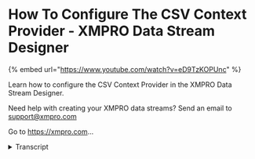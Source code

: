 # How To Configure The CSV Context Provider - XMPRO Data Stream Designer
{% embed url="https://www.youtube.com/watch?v=eD9TzKOPUnc" %}



Learn how to configure the CSV Context Provider in the XMPRO Data Stream Designer. 

Need help with creating your XMPRO data streams? Send an email to support@xmpro.com 

Go to https://xmpro.com...
<details>
<summary>Transcript</summary>Learn how to configure the CSV Context Provider in the XMPRO Data Stream Designer. 

Need help with creating your XMPRO data streams? Send an email to support@xmpro.com 

Go to https://xmpro.com...
we're going to do here is look at how to

set up and configure the CSV reader

agent the function of this agent is to

read data from a CSV file I've set up a

file listener which will monitor the

directory for CSV files once it picks up

a new file I want to read this file you

start setting up your CSV Reader agent

go to the toolbox and search for CSV

you'll find this agent on the functions

click on the agent and drag it to the

canvas to add it to your data stream

note that a default name will be given

to it as soon as you drop it on your

canvas do you name this agent just click

on the white space and start typing

click somewhere else on canvas connect

the output end point of the first item

to the input end point of the second

click Save to configure your CSV agent

double click on it

first make sure using the correct

collection if you'd like to use a

different collection select another

collection from the drop-down then the

find listener has a number of attributes

in its palette that it passes on to the

next agent in the file field I want to

provide the part of the file so I'm just

going to select that from the drop-down

then you need to provide the file path

name if you leave this blank

the constant file path will be inserted

into this field next you have the option

of providing a file definition this will

make it a lot easier for you if you

don't want to manually provide the

definition if you select the check box

you'll be given the option of uploading

a file which is just required to have

the headings of the CSV file that you

read

I'm just going to upload this file as

you can see the headings have been added

in the CSV definition all I have to do

now is to make sure that I all have the

correct data type

next you need to specify whether your

CSV file that you're going to read has a

header or not if he does not have a

header it will assign the headers to the

columns based on the order in your CSV

definition grid specify the delimiter

that you're using in our case it's just

going to be a comma a queue encoding

that you're going to be using and since

some CSV files use double quotes some

seriously files use single quotes just

specify this here if your CSV file is

using a single quote just change this

I'm just going to leave it as is and

click apply and then click Save if at

any time you want to verify the stream

has been configured correctly just click

on integrity check if none of your

agents are I like in red it means

everything is fine and you can go ahead

and run your stream by clicking on

publish to view the live data click on

live view I'm going to select both these

agents and click Save this is the

directory I'm currently monitoring using

my father's in that agent so I'm just

going to add a file in here which I want

to read using my CSV agent

as you can see the foul listener agent

has picked up the foul and move it to

the archive folder the CSV reader agent

has read the file
</details>